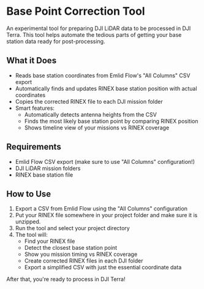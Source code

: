 # Base Point Correction Tool

An experimental tool for preparing DJI LiDAR data to be processed in DJI Terra. This tool helps automate the tedious parts of getting your base station data ready for post-processing.

## What it Does

- Reads base station coordinates from Emlid Flow's "All Columns" CSV export
- Automatically finds and updates RINEX base station position with actual coordinates
- Copies the corrected RINEX file to each DJI mission folder
- Smart features:
  - Automatically detects antenna heights from the CSV
  - Finds the most likely base station point by comparing RINEX position
  - Shows timeline view of your missions vs RINEX coverage

## Requirements

- Emlid Flow CSV export (make sure to use "All Columns" configuration!)
- DJI LiDAR mission folders
- RINEX base station file

## How to Use

1. Export a CSV from Emlid Flow using the "All Columns" configuration
2. Put your RINEX file somewhere in your project folder and make sure it is unzipped.
3. Run the tool and select your project directory
4. The tool will:
   - Find your RINEX file
   - Detect the closest base station point
   - Show you mission timing vs RINEX coverage
   - Create corrected RINEX files in each DJI folder
   - Export a simplified CSV with just the essential coordinate data

After that, you're ready to process in DJI Terra!
